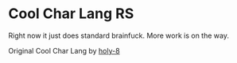 # Cool Char Lang RS
Right now it just does standard brainfuck.
More work is on the way.

Original Cool Char Lang by [holy-8](https://github.com/holy-8/cool_char_lang)
